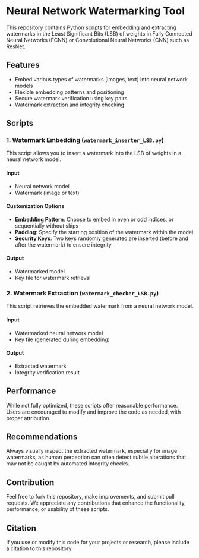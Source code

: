 # Neural Network Watermarking Tool

This repository contains Python scripts for embedding and extracting watermarks in the Least Significant Bits (LSB) of weights in Fully Connected Neural Networks (FCNN) or Convolutional Neural Networks (CNN) such as ResNet.

## Features

- Embed various types of watermarks (images, text) into neural network models
- Flexible embedding patterns and positioning
- Secure watermark verification using key pairs
- Watermark extraction and integrity checking

## Scripts

### 1. Watermark Embedding (`watermark_inserter_LSB.py`)

This script allows you to insert a watermark into the LSB of weights in a neural network model.

#### Input
- Neural network model
- Watermark (image or text)

#### Customization Options
- **Embedding Pattern**: Choose to embed in even or odd indices, or sequentially without skips
- **Padding**: Specify the starting position of the watermark within the model
- **Security Keys**: Two keys randomly generated are inserted (before and after the watermark) to ensure integrity

#### Output
- Watermarked model
- Key file for watermark retrieval

### 2. Watermark Extraction (`watermark_checker_LSB.py`)

This script retrieves the embedded watermark from a neural network model.

#### Input
- Watermarked neural network model
- Key file (generated during embedding)

#### Output
- Extracted watermark
- Integrity verification result

## Performance

While not fully optimized, these scripts offer reasonable performance. Users are encouraged to modify and improve the code as needed, with proper attribution.

## Recommendations

Always visually inspect the extracted watermark, especially for image watermarks, as human perception can often detect subtle alterations that may not be caught by automated integrity checks.

## Contribution

Feel free to fork this repository, make improvements, and submit pull requests. We appreciate any contributions that enhance the functionality, performance, or usability of these scripts.

## Citation

If you use or modify this code for your projects or research, please include a citation to this repository.

